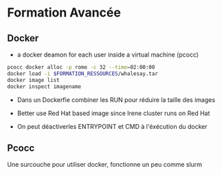 # Formation Avancée

## Docker

 - a docker deamon for each user inside a virtual machine (pcocc)

```bash
pcocc docker alloc -p rome -c 32 --time=02:00:00
docker load -i $FORMATION_RESSOURCES/whalesay.tar
docker image list
docker inspect imagename
```

 - Dans un Dockerfie combiner les RUN pour réduire la taille des images

 - Better use Red Hat based image since Irene cluster runs on Red Hat
 - On peut déactiverles ENTRYPOINT et CMD à l'éxécution du docker

## Pcocc

Une surcouche pour utiliser docker, fonctionne un peu comme slurm


